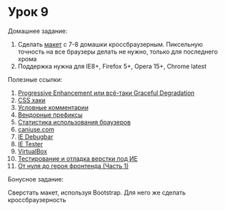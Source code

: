 # Урок 9

Домашнее задание:

1. Сделать [макет](/html_07-08/homework7-8.zip) с 7-8 домашки кроссбраузерным. Пиксельную точность на все браузеры делать не нужно, только для последнего хрома
2. Поддержка нужна для IE8+, Firefox 5+, Opera 15+, Chrome latest

Полезные ссылки:

1. [Progressive Enhancement или всё-таки Graceful Degradation](http://habrahabr.ru/post/157115/)
2. [CSS хаки](http://www.xiper.net/collect/html-and-css-tricks/css-tricks/css-hacks.html)
3. [Условные комментарии](http://www.xiper.net/collect/html-and-css-tricks/css-tricks/uslovnie-commentarii.html)
4. [Вендорные префиксы](http://xiper.net/learn/css/properties/vendor-prefix)
5. [Статистика использования браузеров](http://gs.statcounter.com/)
6. [caniuse.com](http://caniuse.com/)
7. [IE Debugbar](http://www.debugbar.com/)
8. [IE Tester](http://www.my-debugbar.com/wiki/IETester/HomePage)
9. [VirtualBox](https://www.virtualbox.org/)
10. [Тестирование и отладка верстки под ИЕ](https://gist.github.com/codedokode/855e3970124687b26a1c)
11. [От нуля до героя фронтенда (Часть 1)](https://medium.com/russian/%D0%BE%D1%82-%D0%BD%D1%83%D0%BB%D1%8F-%D0%B4%D0%BE-%D0%B3%D0%B5%D1%80%D0%BE%D1%8F-front-enda-%D1%87%D0%B0%D1%81%D1%82%D1%8C-1-f524d668f328#.jpriae555)

Бонусное задание:

Сверстать макет, используя Bootstrap. Для него же сделать кроссбраузерность
